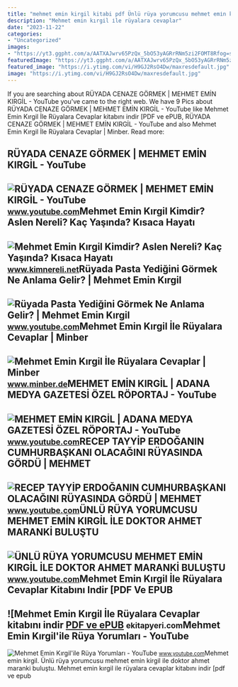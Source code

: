 ```yaml
---
title: "mehmet emin kirgil kitabi pdf Ünlü rüya yorumcusu mehmet emi̇n kirgi̇l i̇le doktor ahmet maranki̇ buluştu"
description: "Mehmet emin kırgil i̇le rüyalara cevaplar"
date: "2023-11-22"
categories:
- "Uncategorized"
images:
- "https://yt3.ggpht.com/a/AATXAJwrv65PzQx_5bO53yAGRrRNm5zi2FOMT8Rfog=s900-c-k-c0xffffffff-no-rj-mo"
featuredImage: "https://yt3.ggpht.com/a/AATXAJwrv65PzQx_5bO53yAGRrRNm5zi2FOMT8Rfog=s900-c-k-c0xffffffff-no-rj-mo"
featured_image: "https://i.ytimg.com/vi/H9GJ2RsO4Dw/maxresdefault.jpg"
image: "https://i.ytimg.com/vi/H9GJ2RsO4Dw/maxresdefault.jpg"
---
```


If you are searching about RÜYADA CENAZE GÖRMEK | MEHMET EMİN KIRGİL - YouTube you've came to the right web. We have 9 Pics about RÜYADA CENAZE GÖRMEK | MEHMET EMİN KIRGİL - YouTube like Mehmet Emin Kırgil İle Rüyalara Cevaplar kitabını indir \[PDF ve ePUB, RÜYADA CENAZE GÖRMEK | MEHMET EMİN KIRGİL - YouTube and also Mehmet Emin Kırgil İle Rüyalara Cevaplar | Minber. Read more:

RÜYADA CENAZE GÖRMEK | MEHMET EMİN KIRGİL - YouTube
---------------------------------------------------

 ![RÜYADA CENAZE GÖRMEK | MEHMET EMİN KIRGİL - YouTube](https://i.ytimg.com/vi/9LU-di7-0G4/maxresdefault.jpg) <small>www.youtube.com</small>Mehmet Emin Kırgil Kimdir? Aslen Nereli? Kaç Yaşında? Kısaca Hayatı
-------------------------------------------------------------------

 ![Mehmet Emin Kırgil Kimdir? Aslen Nereli? Kaç Yaşında? Kısaca Hayatı](https://www.kimnereli.net/wp-content/uploads/2018/02/Mehmet-Emin-Kirgil.jpg) <small>www.kimnereli.net</small>Rüyada Pasta Yediğini Görmek Ne Anlama Gelir? | Mehmet Emin Kırgil
------------------------------------------------------------------

 ![Rüyada Pasta Yediğini Görmek Ne Anlama Gelir? | Mehmet Emin Kırgil](https://i.ytimg.com/vi/AZYrLeN9Vxg/maxresdefault.jpg) <small>www.youtube.com</small>Mehmet Emin Kırgil İle Rüyalara Cevaplar | Minber
-------------------------------------------------

 ![Mehmet Emin Kırgil İle Rüyalara Cevaplar | Minber](https://www.minber.de/Uploads/UrunResimleri/Mehmet-Emin-Kirgil-Ile-Ruyalara-Cevaplar-c87f.jpg) <small>www.minber.de</small>MEHMET EMİN KIRGİL | ADANA MEDYA GAZETESİ ÖZEL RÖPORTAJ - YouTube
-----------------------------------------------------------------

 ![MEHMET EMİN KIRGİL | ADANA MEDYA GAZETESİ ÖZEL RÖPORTAJ - YouTube](https://i.ytimg.com/vi/DhZaztQijGM/maxresdefault.jpg) <small>www.youtube.com</small>RECEP TAYYİP ERDOĞANIN CUMHURBAŞKANI OLACAĞINI RÜYASINDA GÖRDÜ | MEHMET
-----------------------------------------------------------------------

 ![RECEP TAYYİP ERDOĞANIN CUMHURBAŞKANI OLACAĞINI RÜYASINDA GÖRDÜ | MEHMET](https://i.ytimg.com/vi/bwTP3Who_TE/maxresdefault.jpg) <small>www.youtube.com</small>ÜNLÜ RÜYA YORUMCUSU MEHMET EMİN KIRGİL İLE DOKTOR AHMET MARANKİ BULUŞTU
-----------------------------------------------------------------------

 ![ÜNLÜ RÜYA YORUMCUSU MEHMET EMİN KIRGİL İLE DOKTOR AHMET MARANKİ BULUŞTU](https://i.ytimg.com/vi/H9GJ2RsO4Dw/maxresdefault.jpg) <small>www.youtube.com</small>Mehmet Emin Kırgil İle Rüyalara Cevaplar Kitabını Indir \[PDF Ve EPUB
---------------------------------------------------------------------

 ![Mehmet Emin Kırgil İle Rüyalara Cevaplar kitabını indir [PDF ve ePUB](https://ekitapyeri.com/wp-content/uploads/2020/06/Mehmet-Emin-Kirgil-Ile-Ruyalara-Cevaplar-kitabini-indir-PDF-ve.jpeg) <small>ekitapyeri.com</small>Mehmet Emin Kırgil'ile Rüya Yorumları - YouTube
-----------------------------------------------

 ![Mehmet Emin Kırgil'ile Rüya Yorumları - YouTube](https://yt3.ggpht.com/a/AATXAJwrv65PzQx_5bO53yAGRrRNm5zi2FOMT8Rfog=s900-c-k-c0xffffffff-no-rj-mo) <small>www.youtube.com</small>Mehmet emi̇n kirgi̇l. Ünlü rüya yorumcusu mehmet emi̇n kirgi̇l i̇le doktor ahmet maranki̇ buluştu. Mehmet emin kırgil i̇le rüyalara cevaplar kitabını indir \[pdf ve epub
